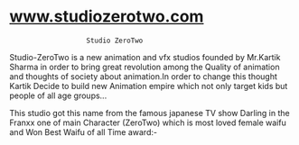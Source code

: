 # www.studiozerotwo.com
                       Studio ZeroTwo

Studio-ZeroTwo is a new animation and vfx studios founded by
Mr.Kartik Sharma in order to bring great revolution among the
Quality of animation and thoughts of society about animation.In order
to change this thought Kartik Decide to build new Animation empire
which not only target kids but people of all age groups...

This studio got this name from the famous japanese TV show Darling in the Franxx
one of main Character (ZeroTwo) which is most loved female waifu and Won Best Waifu of
all Time award:-


